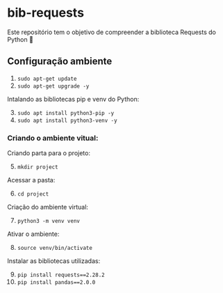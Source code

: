 # bib-requests

Este repositório tem o objetivo de compreender a biblioteca Requests do Python 🐍

## Configuração ambiente

1. `sudo apt-get update`
2. `sudo apt-get upgrade -y`

Intalando as bibliotecas pip e venv do Python:

3. `sudo apt install python3-pip -y`
4. `sudo apt install python3-venv -y`

### Criando o ambiente vitual:

Criando parta para o projeto:

5. `mkdir project`

Acessar a pasta:

6. `cd project`

Criação do ambiente virtual:

7. `python3 -m venv venv`

Ativar o ambiente:

8. `source venv/bin/activate`

Instalar as bibliotecas utilizadas:

9. `pip install requests==2.28.2`
10. `pip install pandas==2.0.0`
